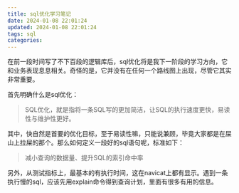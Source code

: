```yaml
---
title: sql优化学习笔记
date: 2024-01-08 22:01:24
updated: 2024-01-08 22:01:24
tags: sql
categories:
---
```


在前一段时间写了不下百段的逻辑库后，sql优化将是我下一阶段的学习方向，它和业务表现息息相关。奇怪的是，它并没有在任何一个路线图上出现，尽管它其实非常重要。

首先明确什么是sql优化：

> SQL优化，就是指将一条SQL写的更加简洁，让SQL的执行速度更快，易读性与维护性更好。

其中，快自然是首要的优化目标，至于易读性嘛，只能说兼顾，毕竟大家都是在屎山上拉屎的那个。那么如何定义一段好的sql语句呢，标准如下：

> 减小查询的数据量、提升SQL的索引命中率

另外，从测试指标上，最基本的有执行时间，这在navicat上都有显示。遇到一条执行慢的sql，应该先用explain命令得到查询计划，里面有很多有用的信息。